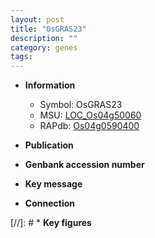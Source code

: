 ```yaml
---
layout: post
title: "OsGRAS23"
description: ""
category: genes
tags: 
---
```


* **Information**  
    + Symbol: OsGRAS23  
    + MSU: [LOC_Os04g50060](http://rice.uga.edu/cgi-bin/ORF_infopage.cgi?orf=LOC_Os04g50060)  
    + RAPdb: [Os04g0590400](http://rapdb.dna.affrc.go.jp/viewer/gbrowse_details/irgsp1?name=Os04g0590400)  

* **Publication**  

* **Genbank accession number**  

* **Key message**  

* **Connection**  

[//]: # * **Key figures**  


